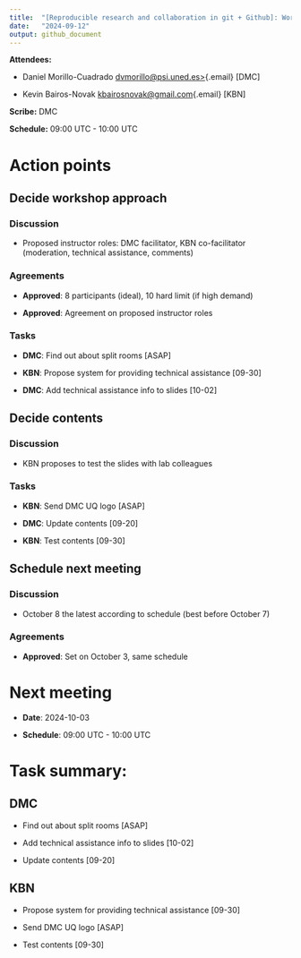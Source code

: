```yaml
---
title:  "[Reproducible research and collaboration in git + Github]: Workshop preparation meeting"
date:   "2024-09-12"
output: github_document
---
```


**Attendees:**

-   Daniel Morillo-Cuadrado
    [dvmorillo\@psi.uned.es\>](mailto:dvmorillo@psi.uned.es){.email} [DMC]

-   Kevin Bairos-Novak
    [kbairosnovak\@gmail.com](mailto:kbairosnovak@gmail.com){.email} [KBN]

**Scribe:** DMC

**Schedule:** 09:00 UTC - 10:00 UTC

# Action points

## Decide workshop approach

### Discussion

-   Proposed instructor roles: DMC facilitator, KBN co-facilitator (moderation,
    technical assistance, comments)

### Agreements

-   **Approved**: 8 participants (ideal), 10 hard limit (if high demand)

-   **Approved**: Agreement on proposed instructor roles

### Tasks

-   **DMC**: Find out about split rooms [ASAP]

-   **KBN**: Propose system for providing technical assistance [09-30]

-   **DMC**: Add technical assistance info to slides [10-02]

## Decide contents

### Discussion

-   KBN proposes to test the slides with lab colleagues

### Tasks

-   **KBN**: Send DMC UQ logo [ASAP]

-   **DMC**: Update contents [09-20]

-   **KBN**: Test contents [09-30]

## Schedule next meeting

### Discussion

-   October 8 the latest according to schedule (best before October 7)

### Agreements

-   **Approved**: Set on October 3, same schedule

# Next meeting

-   **Date**: 2024-10-03

-   **Schedule**: 09:00 UTC - 10:00 UTC

# **Task summary:**

## DMC

-   Find out about split rooms [ASAP]

-   Add technical assistance info to slides [10-02]

-   Update contents [09-20]

## KBN

-   Propose system for providing technical assistance [09-30]

-   Send DMC UQ logo [ASAP]

-   Test contents [09-30]
